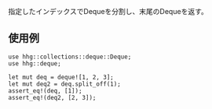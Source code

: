 指定したインデックスでDequeを分割し、末尾のDequeを返す。

## 使用例

```
use hhg::collections::deque::Deque;
use hhg::deque;

let mut deq = deque![1, 2, 3];
let mut deq2 = deq.split_off(1);
assert_eq!(deq, [1]);
assert_eq!(deq2, [2, 3]);
```
